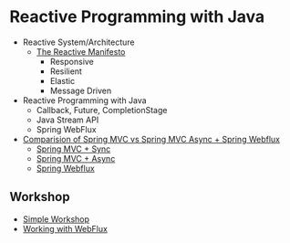 # Reactive Programming with Java
* Reactive System/Architecture
  * [The Reactive Manifesto](https://www.reactivemanifesto.org/)
    * Responsive
    * Resilient
    * Elastic
    * Message Driven 
* Reactive Programming with Java
  * Callback, Future, CompletionStage 
  * Java Stream API
  * Spring WebFlux
* [Comparision of Spring MVC vs Spring MVC Async + Spring Webflux](https://github.com/up1/workshop-reactive-programming/wiki/Comparison)
  * [Spring MVC + Sync](https://github.com/up1/workshop-reactive-programming/tree/main/workshop/demo-sync)
  * [Spring MVC + Async](https://github.com/up1/workshop-reactive-programming/tree/main/workshop/demo-async)
  * [Spring Webflux](https://github.com/up1/workshop-reactive-programming/tree/main/workshop/demo-webflux)

## Workshop
* [Simple Workshop](https://github.com/up1/workshop-reactive-programming/tree/main/workshop)
* [Working with WebFlux](https://github.com/up1/demo-spring-reactive)
